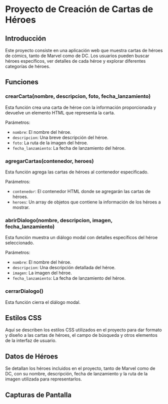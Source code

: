 # Proyecto de Creación de Cartas de Héroes

## Introducción

Este proyecto consiste en una aplicación web que muestra cartas de héroes de cómics, tanto de Marvel como de DC. Los usuarios pueden buscar héroes específicos, ver detalles de cada héroe y explorar diferentes categorías de héroes.

## Funciones

### crearCarta(nombre, descripcion, foto, fecha_lanzamiento)

Esta función crea una carta de héroe con la información proporcionada y devuelve un elemento HTML que representa la carta.

Parámetros:

- `nombre`: El nombre del héroe.
- `descripcion`: Una breve descripción del héroe.
- `foto`: La ruta de la imagen del héroe.
- `fecha_lanzamiento`: La fecha de lanzamiento del héroe.

### agregarCartas(contenedor, heroes)

Esta función agrega las cartas de héroes al contenedor especificado.

Parámetros:

- `contenedor`: El contenedor HTML donde se agregarán las cartas de héroes.
- `heroes`: Un array de objetos que contiene la información de los héroes a mostrar.

### abrirDialogo(nombre, descripcion, imagen, fecha_lanzamiento)

Esta función muestra un diálogo modal con detalles específicos del héroe seleccionado.

Parámetros:

- `nombre`: El nombre del héroe.
- `descripcion`: Una descripción detallada del héroe.
- `imagen`: La imagen del héroe.
- `fecha_lanzamiento`: La fecha de lanzamiento del héroe.

### cerrarDialogo()

Esta función cierra el diálogo modal.

## Estilos CSS

Aquí se describen los estilos CSS utilizados en el proyecto para dar formato y diseño a las cartas de héroes, el campo de búsqueda y otros elementos de la interfaz de usuario.

## Datos de Héroes

Se detallan los héroes incluidos en el proyecto, tanto de Marvel como de DC, con su nombre, descripción, fecha de lanzamiento y la ruta de la imagen utilizada para representarlos.

## Capturas de Pantalla